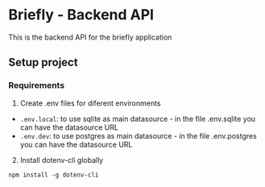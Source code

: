 # Briefly - Backend API
This is the backend API for the briefly application

## Setup project


### Requirements
1. Create .env files for diferent environments

* ```.env.local```: to use sqlite as main datasource - in the file .env.sqlite you can have the datasource URL
* ```.env.dev```: to use postgres as main datasource - in the file .env.postgres you can have the datasource URL

2. Install dotenv-cli globally
```shell
npm install -g dotenv-cli
```